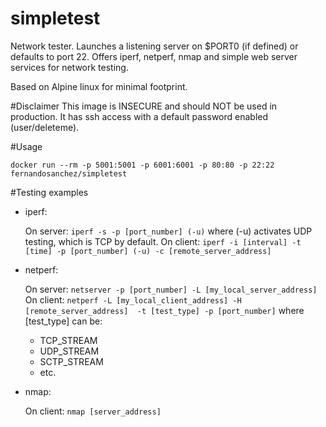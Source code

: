 # simpletest

Network tester. Launches a listening server on $PORT0 (if defined) or defaults to port 22. Offers iperf, netperf, nmap and simple web server services for network testing.

Based on Alpine linux for minimal footprint.

#Disclaimer
This image is INSECURE and should NOT be used in production. It has ssh access with a default password enabled (user/deleteme). 

#Usage

``` docker run --rm -p 5001:5001 -p 6001:6001 -p 80:80 -p 22:22 fernandosanchez/simpletest ```

#Testing examples

- iperf:

  On server:
     ``` iperf -s -p [port_number] (-u) ```
     where (-u) activates UDP testing, which is TCP by default.
  On client:
     ``` iperf -i [interval] -t [time] -p [port_number] (-u) -c [remote_server_address] ```

- netperf:

  On server:
     ``` netserver -p [port_number] -L [my_local_server_address] ```
  On client: 
     ``` netperf -L [my_local_client_address] -H [remote_server_address]  -t [test_type] -p [port_number] ```
     where [test_type] can be:
     - TCP_STREAM
     - UDP_STREAM
     - SCTP_STREAM
     - etc.

- nmap:

  On client:
     ``` nmap [server_address] ```
